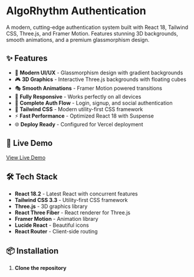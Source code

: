 # AlgoRhythm Authentication

A modern, cutting-edge authentication system built with React 18, Tailwind CSS, Three.js, and Framer Motion. Features stunning 3D backgrounds, smooth animations, and a premium glassmorphism design.

## ✨ Features

- 🎨 **Modern UI/UX** - Glassmorphism design with gradient backgrounds
- 🎮 **3D Graphics** - Interactive Three.js backgrounds with floating cubes
- 🎭 **Smooth Animations** - Framer Motion powered transitions
- 📱 **Fully Responsive** - Works perfectly on all devices
- 🔐 **Complete Auth Flow** - Login, signup, and social authentication
- 🎨 **Tailwind CSS** - Modern utility-first CSS framework
- ⚡ **Fast Performance** - Optimized React 18 with Suspense
- 🌐 **Deploy Ready** - Configured for Vercel deployment

## 🚀 Live Demo

[View Live Demo](https://your-vercel-app.vercel.app)

## 🛠️ Tech Stack

- **React 18.2** - Latest React with concurrent features
- **Tailwind CSS 3.3** - Utility-first CSS framework
- **Three.js** - 3D graphics library
- **React Three Fiber** - React renderer for Three.js
- **Framer Motion** - Animation library
- **Lucide React** - Beautiful icons
- **React Router** - Client-side routing

## 📦 Installation

1. **Clone the repository**
